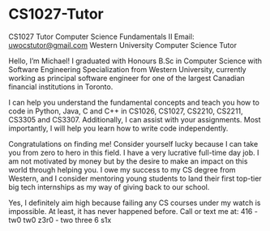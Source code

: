 # CS1027-Tutor 
CS1027 Tutor Computer Science Fundamentals II
Email: uwocstutor@gmail.com
Western University Computer Science Tutor

Hello, I’m Michael!
I graduated with Honours B.Sc in Computer Science with Software Engineering Specialization from Western University, currently working as principal software engineer for one of the largest Canadian financial institutions in Toronto.

I can help you understand the fundamental concepts and teach you how to code in Python, Java, C and C++ in CS1026, CS1027, CS2210, CS2211, CS3305 and CS3307. Additionally, I can assist with your assignments. Most importantly, I will help you learn how to write code independently.

Congratulations on finding me! Consider yourself lucky because I can take you from zero to hero in this field. I have a very lucrative full-time day job. I am not motivated by money but by the desire to make an impact on this world through helping you. I owe my success to my CS degree from Western, and I consider mentoring young students to land their first top-tier big tech internships as my way of giving back to our school.

Yes, I definitely aim high because failing any CS courses under my watch is impossible. At least, it has never happened before. Call or text me at: 416 - tw0 tw0 z3r0 - two three 6 s1x
